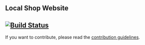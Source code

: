 ## Local Shop Website
[![Build Status](https://travis-ci.org/adityakamble49/local-shop-website.svg?branch=master)](https://travis-ci.org/adityakamble49/local-shop-website)
----
If you want to contribute, please read the [contribution guidelines](contributing.md).
